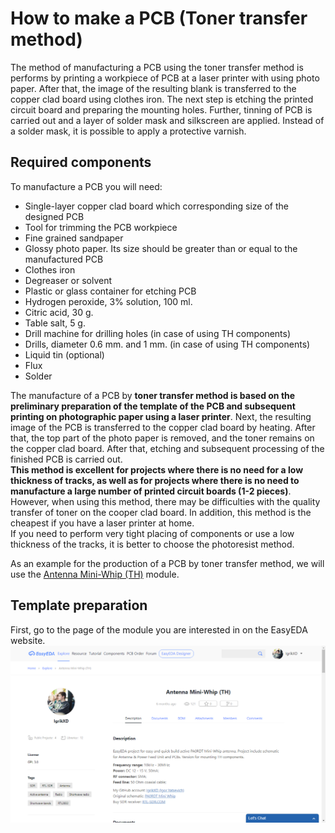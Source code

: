 # How to make a PCB (Toner transfer method)

The method of manufacturing a PCB using the toner transfer method is performs by printing a workpiece of PCB at a laser printer with using photo paper. After that, the image of the resulting blank is transferred to the copper clad board using clothes iron. The next step is etching the printed circuit board and preparing the mounting holes. Further, tinning of PCB is carried out and a layer of solder mask and silkscreen are applied. Instead of a solder mask, it is possible to apply a protective varnish.

## Required components
To manufacture a PCB you will need:

- Single-layer copper clad board which corresponding size of the designed PCB  
- Tool for trimming the PCB workpiece  
- Fine grained sandpaper  
- Glossy photo paper. Its size should be greater than or equal to the manufactured PCB  
- Clothes iron  
- Degreaser or solvent  
- Plastic or glass container for etching PCB  
- Hydrogen peroxide, 3% solution, 100 ml.  
- Citric acid, 30 g.  
- Table salt, 5 g.  
- Drill machine for drilling holes (in case of using TH components)  
- Drills, diameter 0.6 mm. and 1 mm. (in case of using TH components)  
- Liquid tin (optional)  
- Flux  
- Solder  

The manufacture of a PCB by **toner transfer method is based on the preliminary preparation of the template of the PCB and subsequent printing on photographic paper using a laser printer**. Next, the resulting image of the PCB is transferred to the copper clad board by heating. After that, the top part of the photo paper is removed, and the toner remains on the copper clad board. After that, etching and subsequent processing of the finished PCB is carried out.  
**This method is excellent for projects where there is no need for a low thickness of tracks, as well as for projects where there is no need to manufacture a large number of printed circuit boards (1-2 pieces)**. However, when using this method, there may be difficulties with the quality transfer of toner on the cooper clad board. In addition, this method is the cheapest if you have a laser printer at home.  
If you need to perform very tight placing of components or use a low thickness of the tracks, it is better to choose the photoresist method.  

As an example for the production of a PCB by toner transfer method, we will use the [Antenna Mini-Whip (TH)] module.

## Template preparation
First, go to the page of the module you are interested in on the EasyEDA website.  
![Module page](../Resources/PCB%20Toner%20transfer/PCB-1-Module-page.png)  


[Antenna Mini-Whip (TH)]: <https://easyeda.com/igor.nikolaevich.96/Antenna_Mini_Whip-d8935f151d3a4221a9a3aacae3acdb65>